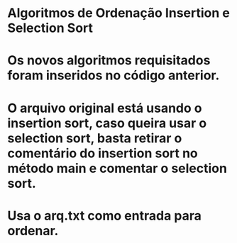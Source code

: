 # Algoritmos de Ordenação Insertion e Selection Sort
# Os novos algoritmos requisitados foram inseridos no código anterior.
# O arquivo original está usando o insertion sort, caso queira usar o selection sort, basta retirar o comentário do insertion sort no método main e comentar o selection sort.
# Usa o arq.txt como entrada para ordenar.
